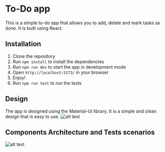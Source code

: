 # To-Do app
This is a simple to-do app that allows you to add, delete and mark tasks as done. It is built using React.

## Installation
1. Clone the repository
2. Run `npm install` to install the dependencies
3. Run `npm run dev` to start the app in development mode
4. Open `http://localhost:5173/` in your browser
5. Enjoy!
6. Run `npm run test` to run the tests

## Design
The app is designed using the Material-UI library. It is a simple and clean design that is easy to use.
![alt text](http://url/to/todo-app-design.jpg)

## Components Architecture and Tests scenarios
![alt text](http://url/to/todo-app-architecture.jpg)


